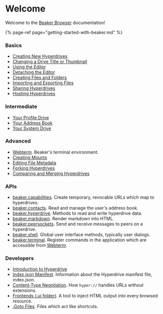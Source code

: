 # Welcome

Welcome to the [Beaker Browser](https://beakerbrowser.com) documentation!

{% page-ref page="getting-started-with-beaker.md" %}

### Basics

* [Creating New Hyperdrives](beginner/creating-new-hyperdrives.md)
* [Changing a Drive Title or Thumbnail](beginner/changing-a-drive-title-or-thumb.md)
* [Using the Editor](beginner/editor.md)
* [Detaching the Editor](beginner/detaching-the-editor.md)
* [Creating Files and Folders](beginner/creating-files-and-folders.md)
* [Importing and Exporting Files](beginner/importing-and-exporting-files.md)
* [Sharing Hyperdrives](beginner/sharing-hyperdrives.md)
* [Hosting Hyperdrives](beginner/hosting-hyperdrives.md)

### Intermediate

* [Your Profile Drive](intermediate/your-profile-drive.md)
* [Your Address Book](intermediate/your-address-book.md)
* [Your System Drive](intermediate/your-system-drive.md)

### Advanced

* [Webterm](advanced/webterm.md). Beaker's terminal environment.
* [Creating Mounts](advanced/creating-mounts.md)
* [Editing File Metadata](advanced/editing-file-metadata.md)
* [Forking Hyperdrives](advanced/forking-hyperdrives.md)
* [Comparing and Merging Hyperdrives](advanced/comparing-and-merging-hyperdrives.md)

### APIs

* [beaker.capabilities](apis/beaker.capabilities.md). Create temporary, revocable URLs which map to hyperdrives.
* [beaker.contacts](apis/beaker.contacts.md). Read and manage the user's address book.
* [beaker.hyperdrive](apis/beaker-hyperdrive.md). Methods to read and write hyperdrive data.
* [beaker.markdown](apis/beaker.markdown.md). Render markdown into HTML.
* [beaker.peersockets](apis/beaker.peersockets.md). Send and receive messages to peers on a hyperdrive.
* [beaker.shell](apis/beaker-shell.md). Global user interface methods, typically user dialogs.
* [beaker.terminal](apis/beaker.terminal.md). Register commands in the application which are accessible from [Webterm](advanced/webterm.md).

### Developers

* [Introduction to Hyperdrive](developers/introduction-to-hyperdrive.md)
* [Index.json Manifest](developers/indexjson-manifest.md). Information about the Hyperdrive manifest file, index.json.
* [Content-Type Negotiation](developers/content-type-negotiation.md). How `hyper://` handles URLs without extensions.
* [Frontends \(.ui folder\)](developers/frontends-.ui-folder.md). A tool to inject HTML output into every browsed resource.
* [.Goto Files](developers/.goto-files.md). Files which act like shortcuts.

